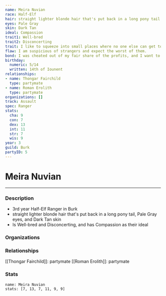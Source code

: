 ```yaml
---
name: Meira Nuvian
race: Half-Elf
hair: straight lighter blonde hair that's put back in a long pony tail
eyes: Pale Gray
skin: Dark Tan
ideal: Compassion
trait1: Well-bred
trait2: Disconcerting
trait: I like to squeeze into small places where no one else can get to me.
flaw: I am suspicious of strangers and expect the worst of them.
bond: I was cheated out of my fair share of the profits, and I want to get my due.
birthday:
  numeric: 5/14
  written: 14th of Iounent
relationships:
- name: Thongar Fairchild
  type: partymate
- name: Roman Erolith
  type: partymate
organizations: []
track: Assault
spec: Ranger
stats:
  cha: 9
  con: 7
  dex: 13
  int: 11
  str: 7
  wis: 9
year: 3
guild: Burk
partyID: 5
---
```

# Meira Nuvian
---
### Description
- 3rd year Half-Elf Ranger in Burk
- straight lighter blonde hair that's put back in a long pony tail, Pale Gray eyes, and Dark Tan skin
- Is Well-bred and Disconcerting, and has Compassion as their ideal

### Organizations
### Relationships
[[Thongar Fairchild]]: partymate
[[Roman Erolith]]: partymate
### Stats
```statblock
name: Meira Nuvian
stats: [7, 13, 7, 11, 9, 9]
```